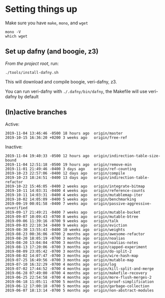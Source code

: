 # Setting things up

Make sure you have `make`, `mono`, and `wget`

```
mono -V
which wget
```

## Set up dafny (and boogie, z3)

*From the project root*, run:

```
./tools/install-dafny.sh
```

This will download and compile boogie, veri-dafny, z3.

You can run veri-dafny with `./.dafny/bin/dafny`, the Makefile will use veri-dafny by default

## (In)active branches

Active:

```
2019-11-04 13:46:46 -0500 18 hours ago 	origin/master
2019-10-15 16:36:20 +0200 3 weeks ago 	origin/free-ref
```

Inactive:

```
2019-11-04 19:40:33 -0500 12 hours ago 	origin/indirection-table-size-bound
2019-11-04 12:51:18 -0500 19 hours ago 	origin/remove-min
2019-11-01 21:49:46 -0400 3 days ago 	origin/ref-counting
2019-10-23 22:57:06 -0400 12 days ago 	origin/compile
2019-10-23 18:24:51 -0400 13 days ago 	origin/indirection-table-refactor
2019-10-22 15:46:05 -0400 2 weeks ago 	origin/integrate-bitmap
2019-10-11 14:03:31 -0400 4 weeks ago 	origin/reference-counts
2019-10-11 14:03:31 -0400 4 weeks ago 	origin/mutablemap-iter
2019-10-02 14:05:09 -0400 5 weeks ago 	origin/benchmarking
2019-09-19 00:01:58 -0400 7 weeks ago 	origin/passive-aggressive-unverified
2019-09-17 21:49:21 -0400 7 weeks ago 	origin/mutable-bucket
2019-09-07 10:09:43 -0700 8 weeks ago 	origin/mutable-btree
2019-09-06 11:39:16 -0700 9 weeks ago 	origin/talk
2019-09-03 22:10:34 -0400 9 weeks ago 	origin/eviction
2019-08-30 13:55:43 -0400 10 weeks ago 	origin/weights
2019-08-23 00:36:06 -0700 2 months ago 	origin/awesome-refactor
2019-08-20 18:05:19 -0700 3 months ago 	origin/noalias
2019-08-20 13:04:04 -0700 3 months ago 	origin/noalias-notes
2019-08-13 17:20:06 -0700 3 months ago 	origin/capped-experiment
2019-08-09 23:05:42 -0700 3 months ago 	origin/do-split-2
2019-08-02 14:07:47 -0700 3 months ago 	origin/wire-hash-map
2019-07-25 16:49:56 -0700 3 months ago 	origin/mutable-map
2019-07-10 16:32:29 -0700 4 months ago 	origin/log
2019-07-02 17:44:52 -0700 4 months ago 	origin/kill-split-and-merge
2019-06-28 07:49:00 -0700 4 months ago 	origin/makefile-recovery
2019-06-25 22:54:58 -0700 4 months ago 	origin/more-flush-merges-2
2019-06-18 11:05:11 -0700 5 months ago 	origin/proof-simplification
2019-06-12 17:00:18 -0700 5 months ago 	origin/garbage-collection
2019-06-07 18:13:14 -0700 5 months ago 	origin/non-abstract-modules
```
